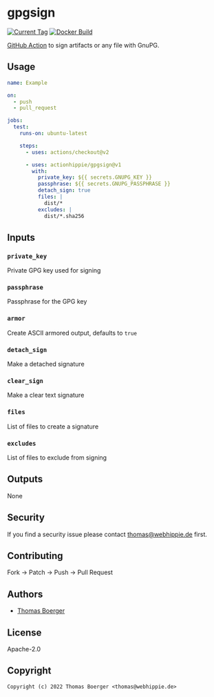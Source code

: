 # gpgsign

[![Current Tag](https://img.shields.io/github/v/tag/actionhippie/gpgsign?sort=semver)](https://github.com/actionhippie/gpgsign) [![Docker Build](https://github.com/actionhippie/gpgsign/workflows/docker/badge.svg)](https://github.com/actionhippie/gpgsign/actions?query=workflow%3Adocker)

[GitHub Action](https://github.com/features/actions) to sign artifacts or any file with GnuPG.

## Usage

```yml
name: Example

on:
  - push
  - pull_request

jobs:
  test:
    runs-on: ubuntu-latest

    steps:
      - uses: actions/checkout@v2

      - uses: actionhippie/gpgsign@v1
        with:
          private_key: ${{ secrets.GNUPG_KEY }}
          passphrase: ${{ secrets.GNUPG_PASSPHRASE }}
          detach_sign: true
          files: |
            dist/*
          excludes: |
            dist/*.sha256
```

## Inputs

### `private_key`

Private GPG key used for signing

### `passphrase`

Passphrase for the GPG key

### `armor`

Create ASCII armored output, defaults to `true`

### `detach_sign`

Make a detached signature

### `clear_sign`

Make a clear text signature

### `files`

List of files to create a signature

### `excludes`

List of files to exclude from signing

## Outputs

None

## Security

If you find a security issue please contact thomas@webhippie.de first.

## Contributing

Fork -> Patch -> Push -> Pull Request

## Authors

* [Thomas Boerger](https://github.com/tboerger)

## License

Apache-2.0

## Copyright

```console
Copyright (c) 2022 Thomas Boerger <thomas@webhippie.de>
```
